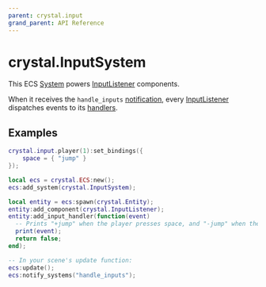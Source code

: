 ```yaml
---
parent: crystal.input
grand_parent: API Reference
---
```


# crystal.InputSystem

This ECS [System](system) powers [InputListener](input_listener) components.

When it receives the `handle_inputs` [notification](/crystal/api/ecs/ecs_notify_systems), every [InputListener](input_listener) dispatches events to its [handlers](input_listener_add_input_handler).

## Examples

```lua
crystal.input.player(1):set_bindings({
	space = { "jump" }
});

local ecs = crystal.ECS:new();
ecs:add_system(crystal.InputSystem);

local entity = ecs:spawn(crystal.Entity);
entity:add_component(crystal.InputListener);
entity:add_input_handler(function(event)
  -- Prints "+jump" when the player presses space, and "-jump" when they release it
  print(event);
  return false;
end);

-- In your scene's update function:
ecs:update();
ecs:notify_systems("handle_inputs");
```
